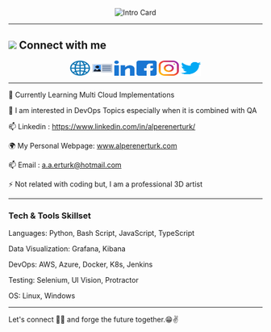 <p align="center">
  <img src="https://www.alperenerturk.com/wp-content/uploads/2022/09/alperenprofilepic.png" width="40%" title="Intro Card" alt="Intro Card">
</p>

------

## <img src="https://media.giphy.com/media/iY8CRBdQXODJSCERIr/giphy.gif" width="30px"> Connect with me
<p align="center">
   <a href="https://www.alperenerturk.com/" target="blank"><img align="center"
      src="https://raw.githubusercontent.com/alperenerturk/bucket/master/icons/social/website.svg"
      alt="alperen erturk" height="30" width="40" /></a>
  <a href="https://beacons.ai/alperenerturk/" target="blank"><img align="center"
      src="https://raw.githubusercontent.com/alperenerturk/bucket/master/icons/social/businesscard.svg"
      alt="alperen erturk" height="30" width="40" /></a>
  <a href="https://www.linkedin.com/in/alperenerturk/" target="blank"><img align="center"
      src="https://raw.githubusercontent.com/alperenerturk/bucket/master/icons/social/linked.svg"
      alt="alperen erturk" height="30" width="40" /></a>
  <a href="https://www.facebook.com/alperennerturk" target="blank"><img align="center"
      src="https://raw.githubusercontent.com/alperenerturk/bucket/master/icons/social/facebook.svg"
      alt="alperen erturk" height="30" width="40" /></a>
  <a href="https://instagram.com/alperennerturk" target="blank"><img align="center"
      src="https://raw.githubusercontent.com/alperenerturk/bucket/master/icons/social/instagram.svg"
      alt="alperen erturk" height="30" width="40" /></a>
 <a href="https://twitter.com/alperennerturk" target="blank"><img align="center"
      src="https://raw.githubusercontent.com/alperenerturk/bucket/master/icons/social/twitter.svg"
      alt="alperen erturk" height="30" width="40" /></a>
</p>

----

 
 🌱 Currently Learning Multi Cloud Implementations
 
 👀 I am interested in DevOps Topics especially when it is combined with QA
 
 📫 Linkedin : https://www.linkedin.com/in/alperenerturk/
 
 🌍 My Personal Webpage: www.alperenerturk.com
 
 📫 Email : a.a.erturk@hotmail.com
 
 ⚡ Not related with coding but, I am a professional 3D artist


---


### Tech & Tools Skillset

Languages: Python, Bash Script, JavaScript, TypeScript

Data Visualization: Grafana, Kibana

DevOps: AWS, Azure, Docker, K8s, Jenkins

Testing: Selenium, UI Vision, Protractor

OS: Linux, Windows


---



Let's connect 👨‍💻 and forge the future together.😁✌


[website]: https://alperenerturk.com
[twitter]: https://twitter.com/alperennerturk
[youtube]: https://youtube.com/
[instagram]: https://www.instagram.com/alperennerturk/
[linkedin]: https://www.linkedin.com/in/alperenerturk/
[businesscard]: https://beacons.ai/alperenerturk/
